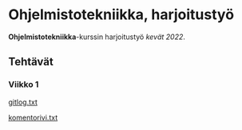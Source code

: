 # Ohjelmistotekniikka, harjoitustyö

**Ohjelmistotekniikka**-kurssin harjoitustyö *kevät 2022*.

## Tehtävät

### Viikko 1

[gitlog.txt](https://github.com/kivistoilkka/ot-harjoitustyo/blob/master/laskarit/viikko1/gitlog.txt)

[komentorivi.txt](https://github.com/kivistoilkka/ot-harjoitustyo/blob/master/laskarit/viikko1/komentorivi.txt)
